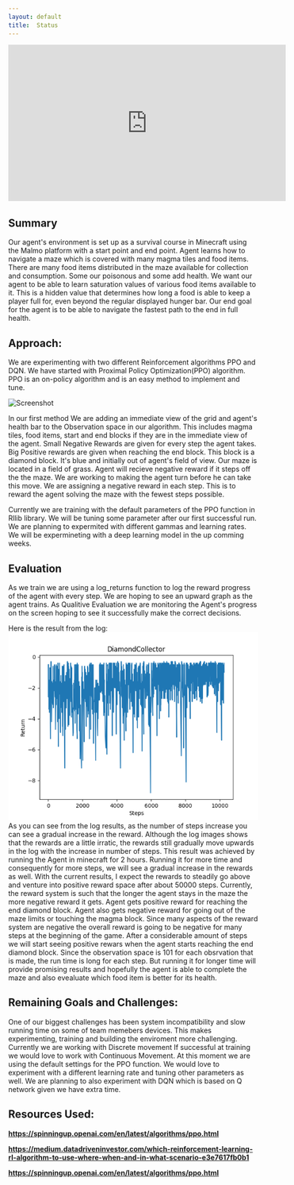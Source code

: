 ```yaml
---
layout: default
title:  Status
---
```

<iframe width="560" height="315" src="https://www.youtube.com/embed/znTW1nh2T-8" title="YouTube video player" frameborder="0" allow="accelerometer; autoplay; clipboard-write; encrypted-media; gyroscope; picture-in-picture" allowfullscreen></iframe>

## Summary
Our agent's environment is set up as a survival course in Minecraft using the Malmo platform with a start point and end point. Agent learns how to navigate a maze which is covered with many magma tiles and food items. There are many food items distributed in the maze available for collection and consumption. Some our poisonous and some add health. We want our agent to be able to learn saturation values of various food items available to it. This is a hidden value that determines how long a food is able to keep a player full for, even beyond the regular displayed hunger bar. Our end goal for the agent is to be able to navigate the fastest path to the end in full health.


## Approach:
We are experimenting with two different Reinforcement algorithms PPO and DQN. We have started with Proximal Policy Optimization(PPO) algorithm. PPO is an on-policy algorithm and is an easy method to implement and tune.

<img width="741" alt="Screenshot" src="https://user-images.githubusercontent.com/62405418/141696775-10b495b7-5775-4ac9-bf58-fd4caa95cdd0.png">

In our first method We are adding an immediate view of the grid and agent's health bar to the Observation space in our algorithm. This includes magma tiles, food items, start and end blocks if they are in the immediate view of the agent. Small Negative Rewards are given for every step the agent takes. Big Positive rewards are given when reaching the end block. This block is a diamond block. It's blue and initially out of agent's field of view. 
Our maze is located in a field of grass. Agent will recieve negative reward if it steps off the the maze. We are working to making the agent turn before he can take this move. We are assigning a negative reward in each step. This is to reward the agent solving the maze with the fewest steps possible.

Currently we are training with the default parameters of the PPO function in Rllib library. We will be tuning some parameter after our first successful run. We are planning to expermited with different gammas and learning rates. We will be expermineting with a deep learning model in the up comming weeks.


## Evaluation
As we train we are using a log_returns function to log the reward progress of the agent with every step. We are hoping to see an upward graph as the agent trains.
As Qualitive Evaluation we are monitoring the Agent's progress on the screen hoping to see it successfully make the correct decisions.

Here is the result from the log:<br />
![alt text](https://github.com/briandle00/MalmoRunner/blob/1b2b22cbbdf7db4d229b1aa46f6ee289a2e19d4e/docs/returns_project.png?raw=true)
<br />
As you can see from the log results, as the number of steps increase you can see a gradual increase in the reward. Although the log images shows that the rewards are a little irratic, the rewards still gradually move upwards in the log with the increase in number of steps. This result was achieved by running the Agent in minecraft for 2 hours. Running it for more time and consequently for more steps, we will see a gradual increase in the rewards as well. With the current results, I expect the rewards to steadily go above and venture into positive reward space after about 50000 steps. Currently, the reward system is such that the longer the agent stays in the maze the more negative reward it gets. Agent gets positive reward for reaching the end diamond block. Agent also gets negative reward for going out of the maze limits or touching the magma block. Since many aspects of the reward system are negative the overall reward is going to be negative for many steps at the beginning of the game. After a considerable amount of steps we will start seeing positive rewars when the agent starts reaching the end diamond block. Since the observation space is 101 for each obsrvation that is made, the run time is long for each step. But running it for longer time will provide promising results and hopefully the agent is able to complete the maze and also evealuate which food item is better for its health.


## Remaining Goals and Challenges:
One of our biggest challenges has been system incompatibility and slow running time on some of team memebers devices. This makes experimenting, training and building the enviroment more challenging.
Currently we are working with Discrete movement If successful at training we would love to work with Continuous Movement. At this moment we are using the default settings for the PPO function. We would love to experiment with a different learning rate and tuning other parameters as well. We are planning to also experiment with DQN which is based on Q network given we have extra time.

## Resources Used:
<strong> https://spinningup.openai.com/en/latest/algorithms/ppo.html</strong>

<strong> https://medium.datadriveninvestor.com/which-reinforcement-learning-rl-algorithm-to-use-where-when-and-in-what-scenario-e3e7617fb0b1</strong></a> 

<strong> https://spinningup.openai.com/en/latest/algorithms/ppo.html</strong>
